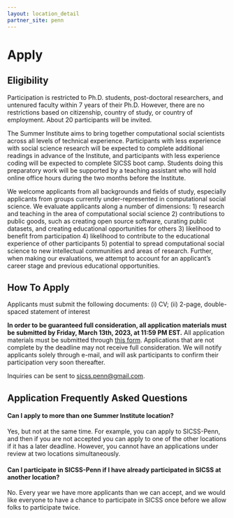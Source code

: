 ```yaml
---
layout: location_detail
partner_site: penn
---
```


# Apply

## Eligibility

Participation is restricted to Ph.D. students, post-doctoral researchers, and untenured faculty within 7 years of their Ph.D. However, there are no restrictions based on citizenship, country of study, or country of employment. About 20 participants will be invited.

The Summer Institute aims to bring together computational social scientists across all levels of technical experience. Participants with less experience with social science research will be expected to complete additional readings in advance of the Institute, and participants with less experience coding will be expected to complete SICSS boot camp. Students doing this preparatory work will be supported by a teaching assistant who will hold online office hours during the two months before the Institute.

We welcome applicants from all backgrounds and fields of study, especially applicants from groups currently under-represented in computational social science. We evaluate applicants along a number of dimensions: 1) research and teaching in the area of computational social science 2) contributions to public goods, such as creating open source software, curating public datasets, and creating educational opportunities for others 3) likelihood to benefit from participation 4) likelihood to contribute to the educational experience of other participants 5) potential to spread computational social science to new intellectual communities and areas of research. Further, when making our evaluations, we attempt to account for an applicant’s career stage and previous educational opportunities.

## How To Apply

Applicants must submit the following documents: (i) CV; (ii) 2-page, double-spaced statement of interest

**In order to be guaranteed full consideration, all application materials must be submitted by Friday, March 13th, 2023, at 11:59 PM EST.** All application materials must be submitted through [this form](https://forms.gle/oAKJTg11n9YGAjBx6). Applications that are not complete by the deadline may not receive full consideration. We will notify applicants solely through e-mail, and will ask participants to confirm their participation very soon thereafter.

Inquiries can be sent to sicss.penn@gmail.com.

## Application Frequently Asked Questions

#### Can I apply to more than one Summer Institute location?

Yes, but not at the same time. For example, you can apply to SICSS-Penn, and then if you are not accepted you can apply to one of the other locations if it has a later deadline. However, you cannot have an applications under review at two locations simultaneously.

#### Can I participate in SICSS-Penn if I have already participated in SICSS at another location?

No. Every year we have more applicants than we can accept, and we would like everyone to have a chance to participate in SICSS once before we allow folks to participate twice.

